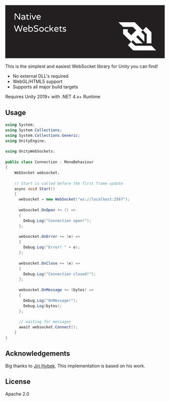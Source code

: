 <img src="Media/header.png?raw=true" alt="Native WebSocket" />

This is the simplest and easiest WebSocket library for Unity you can find!

- No external DLL's required
- WebGL/HTML5 support
- Supports all major build targets

Requires Unity 2019+ with .NET 4.x+ Runtime

## Usage

```csharp
using System;
using System.Collections;
using System.Collections.Generic;
using UnityEngine;

using UnityWebSockets;

public class Connection : MonoBehaviour
{
    WebSocket websocket;

    // Start is called before the first frame update
    async void Start()
    {
      websocket = new WebSocket("ws://localhost:2567");

      websocket.OnOpen += () =>
      {
        Debug.Log("Connection open!");
      };

      websocket.OnError += (e) =>
      {
        Debug.Log("Error! " + e);
      };

      websocket.OnClose += (e) =>
      {
        Debug.Log("Connection closed!");
      };

      websocket.OnMessage += (bytes) =>
      {
        Debug.Log("OnMessage!");
        Debug.Log(bytes);
      };

      // waiting for messages
      await websocket.Connect();
    }
}
```

## Acknowledgements

Big thanks to [Jiri Hybek](https://github.com/jirihybek/unity-websocket-webgl).
This implementation is based on his work.

## License

Apache 2.0
